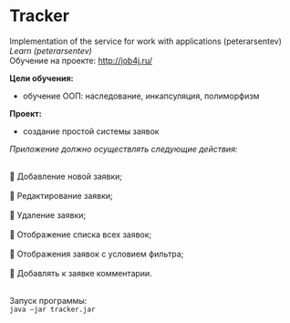 ﻿# Tracker
Implementation of the service for work with applications (peterarsentev)
<br>_Learn (peterarsentev)_<br/>
Обучение на проекте: http://job4j.ru/

**Цели обучения:**
- обучение ООП: наследование, инкапсуляция, полиморфизм

**Проект:**
- создание простой системы заявок

_Приложение должно осуществлять следующие действия:_
 
<br>	Добавление новой заявки;<br/>
<br>	Редактирование заявки;<br/>
<br>	Удаление заявки;<br/>
<br>	Отображение списка всех заявок;<br/>
<br>	Отображения заявок с условием фильтра;<br/>
<br>	Добавлять к заявке комментарии.<br/>

<br>Запуск программы:<br/>
`java –jar tracker.jar`

